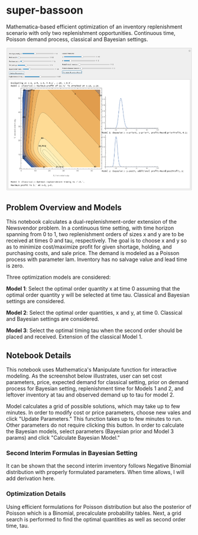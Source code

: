 # super-bassoon
Mathematica-based efficient optimization of an inventory replenishment scenario with only two replenishment opportunities. Continuous time, Poisson demand process, classical and Bayesian settings.

![Notebook Screenshot](/readmeFiles/screenShotManipulate.png)

## Problem Overview and Models
This notebook calculates a dual-replenishment-order extension of the Newsvendor problem. In a continuous time setting, with time horizon spanning from 0 to 1, two replenishment orders of sizes x and y are to be received at times 0 and tau, respectively. The goal is to choose x and y so as to minimize cost/maximize profit for given shortage, holding, and purchasing costs, and sale price. The demand is modeled as a Poisson process with parameter lam. Inventory has no salvage value and lead time is zero. 

Three optimization models are considered:

**Model 1**: Select the optimal order quantity x at time 0 assuming that the optimal order quantity y will be selected at time tau. Classical and Bayesian settings are considered.

**Model 2**: Select the optimal order quantities, x and y, at time 0. Classical and Bayesian settings are considered.

**Model 3**: Select the optimal timing tau when the second order should be placed and received. Extension of the classical Model 1.

## Notebook Details
This notebook uses Mathematica's Manipulate function for interactive modeling. As the screenshot below illustrates, user can set cost parameters, price, expected demand for classical setting, prior on demand process for Bayesian setting, replenishment time for Models 1 and 2, and leftover inventory at tau and observed demand up to tau for model 2.

Model calculates a grid of possible solutions, which may take up to few minutes. In order to modify cost or price parameters, choose new vales and click "Update Parameters." This function takes up to few minutes to run. Other parameters do not require clicking this button. In order to calculate the Bayesian models, select parameters (Bayesian prior and Model 3 params) and click "Calculate Bayesian Model."

### Second Interim Formulas in Bayesian Setting
It can be shown that the second interim inventory follows Negative Binomial distribution with properly formulated parameters. When time allows, I will add derivation here.

### Optimization Details
Using efficient formulations for Poisson distribution but also the posterior of Poisson which is a Binomial, precalculate probability tables. Next, a grid search is performed to find the optimal quantities as well as second order time, tau. 
